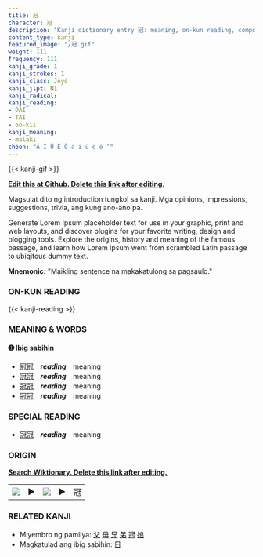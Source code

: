 ```yaml
---
title: 冠
character: 冠
description: "Kanji dictionary entry 冠: meaning, on-kun reading, compounds, origin, related kanji"
content_type: kanji
featured_image: "/冠.gif"
weight: 111
frequency: 111
kanji_grade: 1
kanji_strokes: 1
kanji_class: Jōyō
kanji_jlpt: N1
kanji_radical: 
kanji_reading: 
- DAI
- TAI
- oo-kii
kanji_meaning:
- malaki
chōon: "Ā Ī Ū Ē Ō ā ī ū ē ō ’"
---
```

[//]: # (Don't edit the line below. Kanji animated GIF code is automatically generated.)
{{< kanji-gif >}}

[//]: # (Edit below this line.)

**[Edit this at Github. Delete this link after editing.](https://github.com/tim0g/tim/tree/main/content/kanji/冠/index.md)**

Magsulat dito ng introduction tungkol sa kanji. Mga opinions, impressions, suggestions, trivia, ang kung ano-ano pa.

Generate Lorem Ipsum placeholder text for use in your graphic, print and web layouts, and discover plugins for your favorite writing, design and blogging tools. Explore the origins, history and meaning of the famous passage, and learn how Lorem Ipsum went from scrambled Latin passage to ubiqitous dummy text.
 
**Mnemonic:** "Maikling sentence na makakatulong sa pagsaulo."

### ON-KUN READING

[//]: # (Don't edit the line below. ON-KUN READING code is automatically generated.)
{{< kanji-reading >}}

### MEANING & WORDS

#### ➊ **Ibig sabihin**
  - [冠](../冠)[冠](../冠)　***reading***　meaning
  - [冠](../冠)[冠](../冠)　***reading***　meaning
  - [冠](../冠)[冠](../冠)　***reading***　meaning
  - [冠](../冠)[冠](../冠)　***reading***　meaning

### SPECIAL READING
  - [冠](../冠)[冠](../冠)　***reading***　meaning

### ORIGIN

**[Search Wiktionary. Delete this link after editing.](https://wiktionary.org/wiki/冠)**
<table class="kanji-table"><tr><td>
<img src="60px-冠-bronze.svg.png">
</td><td>▶</td><td>
<img src="60px-冠-oracle.svg.png">
</td><td>▶</td>
<td class="kanji-origin">冠</td>
</tr></table>

### RELATED KANJI
- Miyembro ng pamilya: [父](../父) [母](../母) [兄](../兄) [弟](../弟) [冠](../冠) [娘](../娘)
- Magkatulad ang ibig sabihin: [日](../日)
